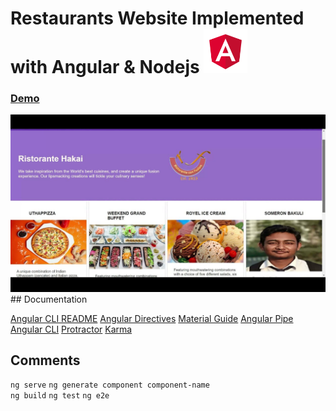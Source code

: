 <!--
    Title: Restaurants Website in Angular 
    Author: somerongit (Someron Bakuli) 
-->


# Restaurants Website Implemented with Angular & Nodejs <img width="70px"  src="https://raw.githubusercontent.com/somerongit/somerongit/main/img/angular.gif">
### [Demo](https://youtu.be/Ft0a5edCduk)
<img src="https://raw.githubusercontent.com/somerongit/somerongit/main/img/project/Angular%20Res.jpg">
## Documentation

[Angular CLI README](https://github.com/angular/angular-cli/blob/master/README.md)
[Angular Directives](https://angular.io/guide/architecture-components#directives)
[Material Guide](https://material.angular.io/guides)
[Angular Pipe](https://angular.io/guide/pipes)
[Angular CLI](https://github.com/angular/angular-cli) 
[Protractor](http://www.protractortest.org/)
[Karma](https://karma-runner.github.io)

## Comments

 `ng serve` 
 `ng generate component component-name`  
 `ng build`
 `ng test` 
 `ng e2e`

<!--
    Title: Restaurants Website in Angular 
    Author: somerongit (Someron Bakuli) 
-->
